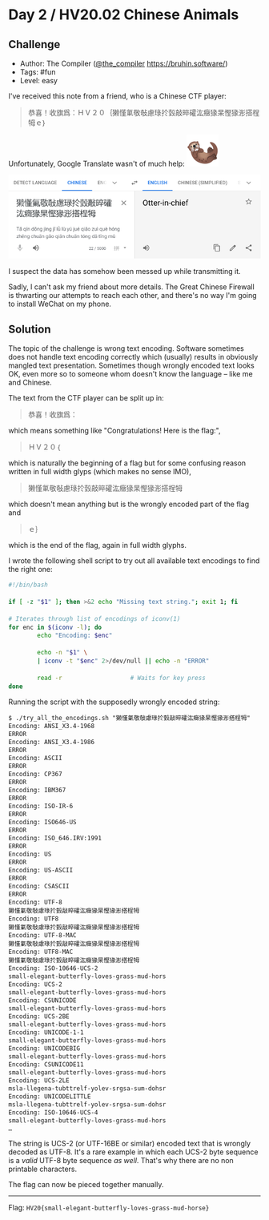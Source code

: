 # Day 2 / HV20.02 Chinese Animals


## Challenge

<!-- ...10....:...20....:...30....:...40....:...50....:...60....:...70....:. -->
* Author: The Compiler ([@the_compiler](https://twitter.com/the_compiler)
                         <https://bruhin.software/>)
* Tags:   #fun
* Level:  easy

I've received this note from a friend, who is a Chinese CTF player:

>   恭喜！收旗爲：ＨＶ２０｛獭慬氭敬敧慮琭扵瑴敲晬礭汯癥猭杲慳猭浵搭桯牳ｅ｝

Unfortunately, Google Translate wasn't of much help: ![](otter.png)

![](translate.png)

I suspect the data has somehow been messed up while transmitting it.

Sadly, I can't ask my friend about more details. The Great Chinese Firewall is
thwarting our attempts to reach each other, and there's no way I'm going to
install WeChat on my phone.



## Solution

The topic of the challenge is wrong text encoding. Software sometimes does not
handle text encoding correctly which (usually) results in obviously mangled 
text presentation. Sometimes though wrongly encoded text looks OK, even more so
to someone whom doesn't know the language – like me and Chinese.

The text from the CTF player can be split up in:

>   恭喜！收旗爲：

which means something like "Congratulations! Here is the flag:",

>   ＨＶ２０｛

which is naturally the beginning of a flag but for some confusing reason written
in full width glyps (which makes no sense IMO), 

>   獭慬氭敬敧慮琭扵瑴敲晬礭汯癥猭杲慳猭浵搭桯牳

which doesn't mean anything but is the wrongly encoded part of the flag and

>   ｅ｝

which is the end of the flag, again in full width glyphs.

I wrote the following shell script to try out all available text encodings to
find the right one:

``` bash
#!/bin/bash 

if [ -z "$1" ]; then >&2 echo "Missing text string."; exit 1; fi

# Iterates through list of encodings of iconv(1)
for enc in $(iconv -l); do 
        echo "Encoding: $enc"

        echo -n "$1" \
        | iconv -t "$enc" 2>/dev/null || echo -n "ERROR"

        read -r                   # Waits for key press
done
```

Running the script with the supposedly wrongly encoded string:

``` shell
$ ./try_all_the_encodings.sh "獭慬氭敬敧慮琭扵瑴敲晬礭汯癥猭杲慳猭浵搭桯牳"
Encoding: ANSI_X3.4-1968
ERROR
Encoding: ANSI_X3.4-1986
ERROR
Encoding: ASCII
ERROR
Encoding: CP367
ERROR
Encoding: IBM367
ERROR
Encoding: ISO-IR-6
ERROR
Encoding: ISO646-US
ERROR
Encoding: ISO_646.IRV:1991
ERROR
Encoding: US
ERROR
Encoding: US-ASCII
ERROR
Encoding: CSASCII
ERROR
Encoding: UTF-8
獭慬氭敬敧慮琭扵瑴敲晬礭汯癥猭杲慳猭浵搭桯牳
Encoding: UTF8
獭慬氭敬敧慮琭扵瑴敲晬礭汯癥猭杲慳猭浵搭桯牳
Encoding: UTF-8-MAC
獭慬氭敬敧慮琭扵瑴敲晬礭汯癥猭杲慳猭浵搭桯牳
Encoding: UTF8-MAC
獭慬氭敬敧慮琭扵瑴敲晬礭汯癥猭杲慳猭浵搭桯牳
Encoding: ISO-10646-UCS-2
small-elegant-butterfly-loves-grass-mud-hors
Encoding: UCS-2
small-elegant-butterfly-loves-grass-mud-hors
Encoding: CSUNICODE
small-elegant-butterfly-loves-grass-mud-hors
Encoding: UCS-2BE
small-elegant-butterfly-loves-grass-mud-hors
Encoding: UNICODE-1-1
small-elegant-butterfly-loves-grass-mud-hors
Encoding: UNICODEBIG
small-elegant-butterfly-loves-grass-mud-hors
Encoding: CSUNICODE11
small-elegant-butterfly-loves-grass-mud-hors
Encoding: UCS-2LE
msla-llegena-tubttrelf-yolev-srgsa-sum-dohsr
Encoding: UNICODELITTLE
msla-llegena-tubttrelf-yolev-srgsa-sum-dohsr
Encoding: ISO-10646-UCS-4
small-elegant-butterfly-loves-grass-mud-hors
…
```

The string is UCS-2 (or UTF-16BE or similar) encoded text that is wrongly
decoded as UTF-8. It's a rare example in which each UCS-2 byte sequence is a
_valid_ UTF-8 byte sequence _as well_. That's why there are no non printable 
characters.

The flag can now be pieced together manually.

--------------------------------------------------------------------------------

Flag: `HV20{small-elegant-butterfly-loves-grass-mud-horse}`

